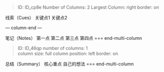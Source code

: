 >ID: ID_cp8e
>Number of Columns: 2
>Largest Column: right
>border: on

线索（Cues）
关键点1
关键点2

— column-end —

笔记（Notes）
第一点
第二点
第三点
第四点
=== end-multi-column

>ID: ID_46qp
>number of columns: 1  
>column size: full
>column position: left
>border: on

总结（Summary）
核心重点
自己的想法
=== end-multi-column